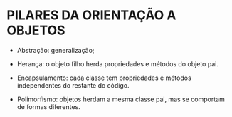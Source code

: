 # PILARES DA ORIENTAÇÃO A OBJETOS

- Abstração: generalização;

- Herança: o objeto filho herda propriedades e métodos do objeto pai.

- Encapsulamento: cada classe tem propriedades e métodos independentes do restante do código.

- Polimorfismo: objetos herdam a mesma classe pai, mas se comportam de formas diferentes.